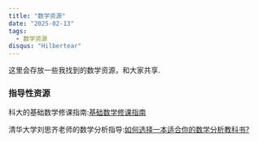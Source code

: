 ```yaml
---
title: "数学资源"
date: "2025-02-13"
tags:
  - 数学资源
disqus: "Hilbertear"
---
```


这里会存放一些我找到的数学资源，和大家共享.

### 指导性资源

科大的基础数学修课指南:[基础数学修课指南](https://ks3-cn-beijing.ksyun.com/attachment/b6d982440b990c805e04095fb98c84c4)

清华大学刘思齐老师的数学分析指导:[如何选择一本适合你的数学分析教科书?](https://www.bilibili.com/video/BV1xp4y1e7Nh/?spm_id_from=333.337.search-card.all.click)
